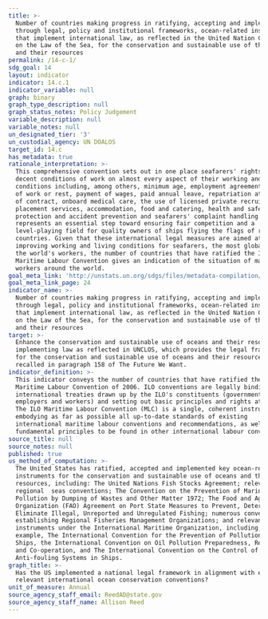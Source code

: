 ```yaml
---
title: >-
  Number of countries making progress in ratifying, accepting and implementing
  through legal, policy and institutional frameworks, ocean-related instruments
  that implement international law, as reflected in the United Nation Convention
  on the Law of the Sea, for the conservation and sustainable use of the oceans
  and their resources
permalink: /14-c-1/
sdg_goal: 14
layout: indicator
indicator: 14.c.1
indicator_variable: null
graph: binary
graph_type_description: null
graph_status_notes: Policy Judgement
variable_description: null
variable_notes: null
un_designated_tier: '3'
un_custodial_agency: UN DOALOS
target_id: 14.c
has_metadata: true
rationale_interpretation: >-
  This comprehensive convention sets out in one place seafarers' rights to
  decent conditions of work on almost every aspect of their working and living
  conditions including, among others, minimum age, employment agreements, hours
  of work or rest, payment of wages, paid annual leave, repatriation at the end
  of contract, onboard medical care, the use of licensed private recruitment and
  placement services, accommodation, food and catering, health and safety
  protection and accident prevention and seafarers' complaint handling. It
  represents an essential step toward ensuring fair competition and a
  level-playing field for quality owners of ships flying the flags of ratifying
  countries. Given that these international legal measures are aimed at
  improving working and living conditions for seafarers, the most globalized of
  the world's workers, the number of countries that have ratified the ILO
  Maritime Labour Convention gives an indication of the situation of maritime
  workers around the world.
goal_meta_link: 'http://unstats.un.org/sdgs/files/metadata-compilation/Metadata-Goal-14.pdf'
goal_meta_link_page: 24
indicator_name: >-
  Number of countries making progress in ratifying, accepting and implementing
  through legal, policy and institutional frameworks, ocean-related instruments
  that implement international law, as reflected in the United Nation Convention
  on the Law of the Sea, for the conservation and sustainable use of the oceans
  and their resources
target: >-
  Enhance the conservation and sustainable use of oceans and their resources by
  implementing law as reflected in UNCLOS, which provides the legal framework
  for the conservation and sustainable use of oceans and their resources, as
  recalled in paragraph 158 of The Future We Want.
indicator_definition: >-
  This indicator conveys the number of countries that have ratified the ILO
  Maritime Labour Convention of 2006. ILO conventions are legally binding
  international treaties drawn up by the ILO's constituents (governments,
  employers and workers) and setting out basic principles and rights at work.
  The ILO Maritime Labour Convention (MLC) is a single, coherent instrument
  embodying as far as possible all up-to-date standards of existing
  international maritime labour conventions and recommendations, as well as the
  fundamental principles to be found in other international labour conventions.
source_title: null
source_notes: null
published: true
us_method_of_computation: >-
  The United States has ratified, accepted and implemented key ocean-related
  instruments for the conservation and sustainable use of oceans and their
  resources, including: The United Nations Fish Stocks Agreement; relevant
  regional  seas conventions; The Convention on the Prevention of Marine
  Pollution by Dumping of Wastes and Other Matter 1972; The Food and Agriculture
  Organization (FAO) Agreement on Port State Measures to Prevent, Deter and
  Eliminate Illegal, Unreported and Unregulated Fishing; numerous conventions
  establishing Regional Fisheries Management Organizations; and relevant
  instruments under the International Maritime Organization, including, for
  example, The International Convention for the Prevention of Pollution from
  Ships, the International Convention on Oil Pollution Preparedness, Response
  and Co-operation, and The International Convention on the Control of Harmful
  Anti-fouling Systems in Ships.
graph_title: >-
  Has the US implemented a national legal framework in alignment with existing,
  relevant international ocean conservation conventions?
unit_of_measure: Annual
source_agency_staff_email: ReedAD@state.gov
source_agency_staff_name: Allison Reed
---
```

